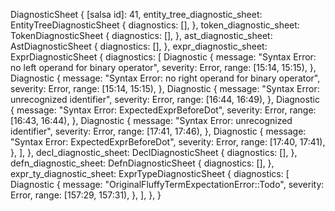 DiagnosticSheet {
    [salsa id]: 41,
    entity_tree_diagnostic_sheet: EntityTreeDiagnosticSheet {
        diagnostics: [],
    },
    token_diagnostic_sheet: TokenDiagnosticSheet {
        diagnostics: [],
    },
    ast_diagnostic_sheet: AstDiagnosticSheet {
        diagnostics: [],
    },
    expr_diagnostic_sheet: ExprDiagnosticSheet {
        diagnostics: [
            Diagnostic {
                message: "Syntax Error: no left operand for binary operator",
                severity: Error,
                range: [15:14, 15:15),
            },
            Diagnostic {
                message: "Syntax Error: no right operand for binary operator",
                severity: Error,
                range: [15:14, 15:15),
            },
            Diagnostic {
                message: "Syntax Error: unrecognized identifier",
                severity: Error,
                range: [16:44, 16:49),
            },
            Diagnostic {
                message: "Syntax Error: ExpectedExprBeforeDot",
                severity: Error,
                range: [16:43, 16:44),
            },
            Diagnostic {
                message: "Syntax Error: unrecognized identifier",
                severity: Error,
                range: [17:41, 17:46),
            },
            Diagnostic {
                message: "Syntax Error: ExpectedExprBeforeDot",
                severity: Error,
                range: [17:40, 17:41),
            },
        ],
    },
    decl_diagnostic_sheet: DeclDiagnosticSheet {
        diagnostics: [],
    },
    defn_diagnostic_sheet: DefnDiagnosticSheet {
        diagnostics: [],
    },
    expr_ty_diagnostic_sheet: ExprTypeDiagnosticSheet {
        diagnostics: [
            Diagnostic {
                message: "OriginalFluffyTermExpectationError::Todo",
                severity: Error,
                range: [157:29, 157:31),
            },
        ],
    },
}